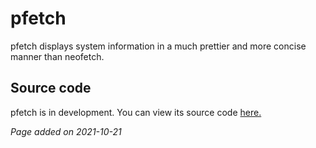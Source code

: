 # pfetch
pfetch displays system information in a much prettier and more concise manner
than neofetch.

## Source code
pfetch is in development. You can view its source code
[here.](https://github.com/dylanaraps/pfetch)

*Page added on 2021-10-21*

